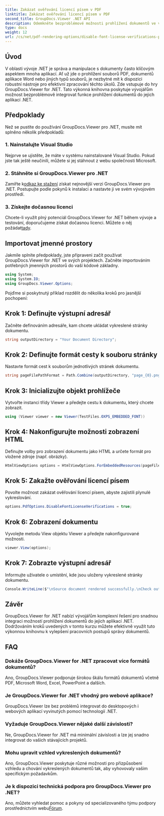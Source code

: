 ```yaml
---
title: Zakázat ověřování licencí písem v PDF
linktitle: Zakázat ověřování licencí písem v PDF
second_title: GroupDocs.Viewer .NET API
description: Odemkněte bezproblémové možnosti prohlížení dokumentů ve vašem .NET s GroupDocs.Viewer pro .NET. Snadno integrujte a přizpůsobte vykreslování dokumentů s minimálními závislostmi.
type: docs
weight: 12
url: /cs/net/pdf-rendering-options/disable-font-license-verifications-pdf/
---
```

## Úvod
V oblasti vývoje .NET je správa a manipulace s dokumenty často klíčovým aspektem mnoha aplikací. Ať už jde o prohlížení souborů PDF, dokumentů aplikace Word nebo jiných typů souborů, je nezbytné mít k dispozici robustní nástroje pro efektivní zpracování těchto úkolů. Zde vstupuje do hry GroupDocs.Viewer for .NET. Tato výkonná knihovna poskytuje vývojářům možnost bezproblémově integrovat funkce prohlížení dokumentů do jejich aplikací .NET.
## Předpoklady
Než se pustíte do používání GroupDocs.Viewer pro .NET, musíte mít splněno několik předpokladů:
### 1. Nainstalujte Visual Studio
Nejprve se ujistěte, že máte v systému nainstalované Visual Studio. Pokud jste tak ještě neučinili, můžete si jej stáhnout z webu společnosti Microsoft.
### 2. Stáhněte si GroupDocs.Viewer pro .NET
 Zamiřte k[odkaz ke stažení](https://releases.groupdocs.com/viewer/net/) získat nejnovější verzi GroupDocs.Viewer pro .NET. Postupujte podle pokynů k instalaci a nastavte ji ve svém vývojovém prostředí.
### 3. Získejte dočasnou licenci
 Chcete-li využít plný potenciál GroupDocs.Viewer for .NET během vývoje a testování, doporučujeme získat dočasnou licenci. Můžete o něj požádat[tady](https://purchase.groupdocs.com/temporary-license/).

## Importovat jmenné prostory
Jakmile splníte předpoklady, jste připraveni začít používat GroupDocs.Viewer for .NET ve svých projektech. Začněte importováním potřebných jmenných prostorů do vaší kódové základny.
```csharp
using System;
using System.IO;
using GroupDocs.Viewer.Options;
```

Pojďme si poskytnutý příklad rozdělit do několika kroků pro jasnější pochopení:
## Krok 1: Definujte výstupní adresář
Začněte definováním adresáře, kam chcete ukládat vykreslené stránky dokumentu.
```csharp
string outputDirectory = "Your Document Directory";
```
## Krok 2: Definujte formát cesty k souboru stránky
Nastavte formát cest k souborům jednotlivých stránek dokumentu.
```csharp
string pageFilePathFormat = Path.Combine(outputDirectory, "page_{0}.png");
```
## Krok 3: Inicializujte objekt prohlížeče
Vytvořte instanci třídy Viewer a předejte cestu k dokumentu, který chcete zobrazit.
```csharp
using (Viewer viewer = new Viewer(TestFiles.OXPS_EMBEDDED_FONT))
```
## Krok 4: Nakonfigurujte možnosti zobrazení HTML
Definujte volby pro zobrazení dokumentu jako HTML a určete formát pro vložené zdroje (např. obrázky).
```csharp
HtmlViewOptions options = HtmlViewOptions.ForEmbeddedResources(pageFilePathFormat);
```
## Krok 5: Zakažte ověřování licencí písem
Povolte možnost zakázat ověřování licencí písem, abyste zajistili plynulé vykreslování.
```csharp
options.PdfOptions.DisableFontLicenseVerifications = true;
```
## Krok 6: Zobrazení dokumentu
Vyvolejte metodu View objektu Viewer a předejte nakonfigurované možnosti.
```csharp
viewer.View(options);
```
## Krok 7: Zobrazte výstupní adresář
Informujte uživatele o umístění, kde jsou uloženy vykreslené stránky dokumentu.
```csharp
Console.WriteLine($"\nSource document rendered successfully.\nCheck output in {outputDirectory}.");
```

## Závěr
GroupDocs.Viewer for .NET nabízí vývojářům komplexní řešení pro snadnou integraci možností prohlížení dokumentů do jejich aplikací .NET. Dodržováním kroků uvedených v tomto kurzu můžete efektivně využít tuto výkonnou knihovnu k vylepšení pracovních postupů správy dokumentů.
## FAQ
### Dokáže GroupDocs.Viewer for .NET zpracovat více formátů dokumentů?
Ano, GroupDocs.Viewer podporuje širokou škálu formátů dokumentů včetně PDF, Microsoft Word, Excel, PowerPoint a dalších.
### Je GroupDocs.Viewer for .NET vhodný pro webové aplikace?
GroupDocs.Viewer lze bez problémů integrovat do desktopových i webových aplikací vyvinutých pomocí technologií .NET.
### Vyžaduje GroupDocs.Viewer nějaké další závislosti?
Ne, GroupDocs.Viewer for .NET má minimální závislosti a lze jej snadno integrovat do vašich stávajících projektů.
### Mohu upravit vzhled vykreslených dokumentů?
Ano, GroupDocs.Viewer poskytuje různé možnosti pro přizpůsobení vzhledu a chování vykreslených dokumentů tak, aby vyhovovaly vašim specifickým požadavkům.
### Je k dispozici technická podpora pro GroupDocs.Viewer pro .NET?
 Ano, můžete vyhledat pomoc a pokyny od specializovaného týmu podpory prostřednictvím webu[Fórum](https://forum.groupdocs.com/c/viewer/9).